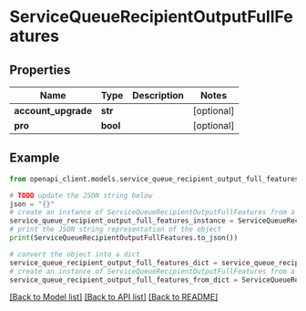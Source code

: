 # ServiceQueueRecipientOutputFullFeatures


## Properties

Name | Type | Description | Notes
------------ | ------------- | ------------- | -------------
**account_upgrade** | **str** |  | [optional] 
**pro** | **bool** |  | [optional] 

## Example

```python
from openapi_client.models.service_queue_recipient_output_full_features import ServiceQueueRecipientOutputFullFeatures

# TODO update the JSON string below
json = "{}"
# create an instance of ServiceQueueRecipientOutputFullFeatures from a JSON string
service_queue_recipient_output_full_features_instance = ServiceQueueRecipientOutputFullFeatures.from_json(json)
# print the JSON string representation of the object
print(ServiceQueueRecipientOutputFullFeatures.to_json())

# convert the object into a dict
service_queue_recipient_output_full_features_dict = service_queue_recipient_output_full_features_instance.to_dict()
# create an instance of ServiceQueueRecipientOutputFullFeatures from a dict
service_queue_recipient_output_full_features_from_dict = ServiceQueueRecipientOutputFullFeatures.from_dict(service_queue_recipient_output_full_features_dict)
```
[[Back to Model list]](../README.md#documentation-for-models) [[Back to API list]](../README.md#documentation-for-api-endpoints) [[Back to README]](../README.md)


